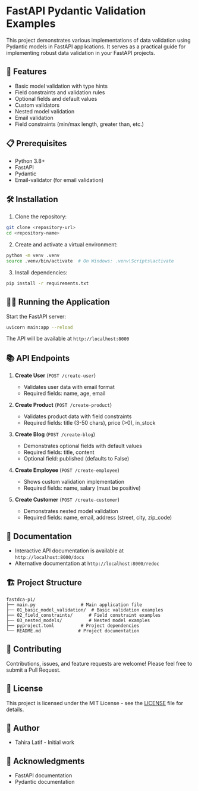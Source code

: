 # FastAPI Pydantic Validation Examples

This project demonstrates various implementations of data validation using Pydantic models in FastAPI applications. It serves as a practical guide for implementing robust data validation in your FastAPI projects.

## 🚀 Features

- Basic model validation with type hints
- Field constraints and validation rules
- Optional fields and default values
- Custom validators
- Nested model validation
- Email validation
- Field constraints (min/max length, greater than, etc.)

## 📋 Prerequisites

- Python 3.8+
- FastAPI
- Pydantic
- Email-validator (for email validation)

## 🛠️ Installation

1. Clone the repository:
```bash
git clone <repository-url>
cd <repository-name>
```

2. Create and activate a virtual environment:
```bash
python -m venv .venv
source .venv/bin/activate  # On Windows: .venv\Scripts\activate
```

3. Install dependencies:
```bash
pip install -r requirements.txt
```

## 🏃‍♂️ Running the Application

Start the FastAPI server:
```bash
uvicorn main:app --reload
```

The API will be available at `http://localhost:8000`

## 📚 API Endpoints

1. **Create User** (`POST /create-user`)
   - Validates user data with email format
   - Required fields: name, age, email

2. **Create Product** (`POST /create-product`)
   - Validates product data with field constraints
   - Required fields: title (3-50 chars), price (>0), in_stock

3. **Create Blog** (`POST /create-blog`)
   - Demonstrates optional fields with default values
   - Required fields: title, content
   - Optional field: published (defaults to False)

4. **Create Employee** (`POST /create-employee`)
   - Shows custom validation implementation
   - Required fields: name, salary (must be positive)

5. **Create Customer** (`POST /create-customer`)
   - Demonstrates nested model validation
   - Required fields: name, email, address (street, city, zip_code)

## 📖 Documentation

- Interactive API documentation is available at `http://localhost:8000/docs`
- Alternative documentation at `http://localhost:8000/redoc`

## 🏗️ Project Structure

```
fastdca-p1/
├── main.py                 # Main application file
├── 01_basic_model_validation/  # Basic validation examples
├── 02_field_constraints/      # Field constraint examples
├── 03_nested_models/          # Nested model examples
├── pyproject.toml          # Project dependencies
└── README.md              # Project documentation
```

## 🤝 Contributing

Contributions, issues, and feature requests are welcome! Please feel free to submit a Pull Request.

## 📝 License

This project is licensed under the MIT License - see the [LICENSE](LICENSE) file for details.

## 👥 Author

- Tahira Latif - Initial work

## 🙏 Acknowledgments

- FastAPI documentation
- Pydantic documentation 